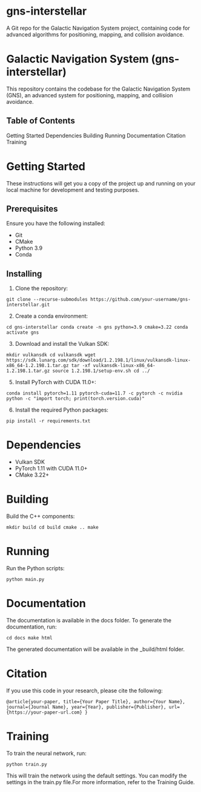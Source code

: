 # gns-interstellar
A Git repo for the Galactic Navigation System project, containing code for advanced algorithms for positioning, mapping, and collision avoidance.

# Galactic Navigation System (gns-interstellar)

This repository contains the codebase for the Galactic Navigation System (GNS), an advanced system for positioning, mapping, and collision avoidance.

## Table of Contents

Getting Started
Dependencies
Building
Running
Documentation
Citation
Training

# Getting Started

These instructions will get you a copy of the project up and running on your local machine for development and testing purposes.

## Prerequisites

Ensure you have the following installed:

- Git
- CMake
- Python 3.9
- Conda

## Installing

1. Clone the repository:

`git clone --recurse-submodules https://github.com/your-username/gns-interstellar.git`

2. Create a conda environment:


`cd gns-interstellar
conda create -n gns python=3.9 cmake=3.22
conda activate gns`

3. Download and install the Vulkan SDK:

`mkdir vulkansdk
cd vulkansdk
wget https://sdk.lunarg.com/sdk/download/1.2.198.1/linux/vulkansdk-linux-x86_64-1.2.198.1.tar.gz
tar -xf vulkansdk-linux-x86_64-1.2.198.1.tar.gz
source 1.2.198.1/setup-env.sh
cd ../`

5. Install PyTorch with CUDA 11.0+:


`conda install pytorch=1.11 pytorch-cuda=11.7 -c pytorch -c nvidia
python -c "import torch; print(torch.version.cuda)"`

6. Install the required Python packages:


`pip install -r requirements.txt`

# Dependencies

- Vulkan SDK
- PyTorch 1.11 with CUDA 11.0+
- CMake 3.22+

# Building

Build the C++ components:

`mkdir build
cd build
cmake ..
make`

# Running

Run the Python scripts:

`python main.py`

# Documentation

The documentation is available in the docs folder. To generate the documentation, run:

`cd docs
make html`

The generated documentation will be available in the _build/html folder.

# Citation

If you use this code in your research, please cite the following:

`@article{your-paper,
  title={Your Paper Title},
  author={Your Name},
  journal={Journal Name},
  year={Year},
  publisher={Publisher},
  url={https://your-paper-url.com}
}`

# Training

To train the neural network, run:

`python train.py`

This will train the network using the default settings. You can modify the settings in the train.py file.For more information, refer to the Training Guide.

